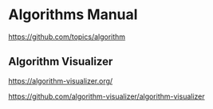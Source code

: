 # Algorithms Manual

<https://github.com/topics/algorithm>

## Algorithm Visualizer

<https://algorithm-visualizer.org/>

<https://github.com/algorithm-visualizer/algorithm-visualizer>

